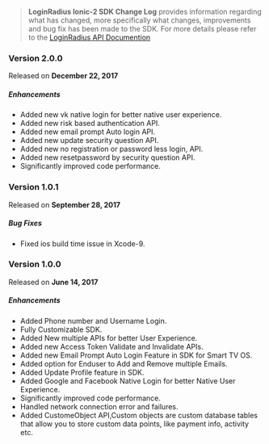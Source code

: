 > **LoginRadius Ionic-2 SDK Change Log** provides information regarding what has changed, more specifically what changes, improvements and bug fix has been made to the SDK. For more details please refer to the [LoginRadius API Documention](https://docs.loginradius.com/api/v2/mobile-libraries/ionic-2)



### Version 2.0.0
Released on **December 22,  2017**

##### Enhancements

  - Added new vk native login for better native user experience.
  - Added new risk based authentication API.
  - Added new email prompt Auto login API.
  - Added new update security question API.
  - Added new no registration or password less login, API.
  - Added new resetpassword by security question API.
  - Significantly improved code performance.

### Version 1.0.1
Released on **September 28,  2017**

##### Bug Fixes
   
  - Fixed ios build time issue in Xcode-9.


### Version 1.0.0
Released on **June 14,  2017**

##### Enhancements

  - Added Phone number and Username Login.
  - Fully Customizable SDK.
  - Added New multiple APIs for better User Experience.
  - Added new Access Token Validate and Invalidate APIs.
  - Added new Email Prompt Auto Login Feature in SDK for Smart TV OS.
  - Added option for Enduser to Add and Remove multiple Emails.
  - Added Update Profile feature in SDK.
  - Added Google and Facebook Native Login for better Native User Experience.
  - Significantly improved code performance.
  - Handled network connection error and failures.
  - Added CustomeObject API,Custom objects are custom database tables that allow you to store custom data points, like payment info, activity etc.
